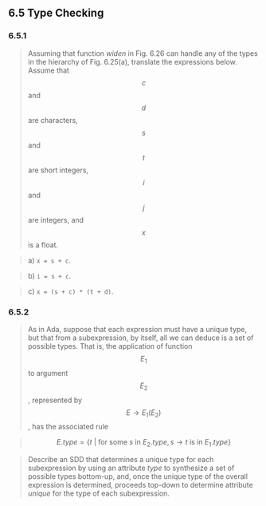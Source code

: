 ## 6.5 Type Checking

### 6.5.1

> Assuming that function _widen_ in Fig. 6.26 can handle any of the types in the hierarchy of Fig. 6.25(a), translate the expressions below. Assume that $$c$$ and $$d$$ are characters, $$s$$ and $$t$$ are short integers, $$i$$ and $$j$$ are integers, and $$x$$ is a float.

> a) `x = s + c`.

> b) `i = s + c`.

> c) `x = (s + c) * (t + d)`.

### 6.5.2

> As in Ada, suppose that each expression must have a unique type, but that from a subexpression, by itself, all we can deduce is a set of possible types. That is, the application of function $$E_1$$ to argument $$E_2$$, represented by $$E \rightarrow E_1 ( E_2)$$, has the associated rule

> $$E.type = \{ t~|~\text{for some } s \text{ in } E_2.type, s \rightarrow t \text{ is in } E_1.type\}$$

> Describe an SDD that determines a unique type for each subexpression by using an attribute _type_ to synthesize a set of possible types bottom-up, and, once the unique type of the overall expression is determined, proceeds top-down to determine attribute _unique_ for the type of each subexpression.
